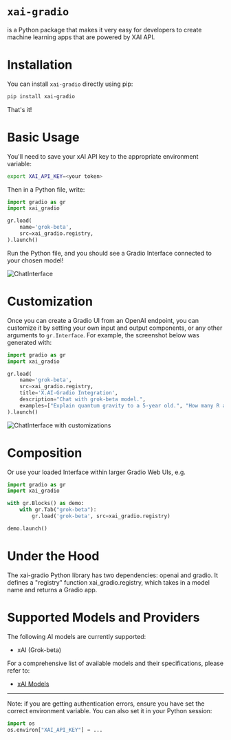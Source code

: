 # `xai-gradio`

is a Python package that makes it very easy for developers to create machine learning apps that are powered by XAI API.

# Installation

You can install `xai-gradio` directly using pip:

```bash
pip install xai-gradio
```

That's it! 

# Basic Usage

You'll need to save your xAI API key to the appropriate environment variable:

```bash
export XAI_API_KEY=<your token>
```

Then in a Python file, write:

```python
import gradio as gr
import xai_gradio

gr.load(
    name='grok-beta',
    src=xai_gradio.registry,
).launch()
```

Run the Python file, and you should see a Gradio Interface connected to your chosen model!

![ChatInterface](chatinterface.png)

# Customization 

Once you can create a Gradio UI from an OpenAI endpoint, you can customize it by setting your own input and output components, or any other arguments to `gr.Interface`. For example, the screenshot below was generated with:

```py
import gradio as gr
import xai_gradio

gr.load(
    name='grok-beta',
    src=xai_gradio.registry,
    title='X.AI-Gradio Integration',
    description="Chat with grok-beta model.",
    examples=["Explain quantum gravity to a 5-year old.", "How many R are there in the word Strawberry?"]
).launch()
```
![ChatInterface with customizations](xai-gradio-custom.png)

# Composition

Or use your loaded Interface within larger Gradio Web UIs, e.g.

```python
import gradio as gr
import xai_gradio

with gr.Blocks() as demo:
    with gr.Tab("grok-beta"):
        gr.load('grok-beta', src=xai_gradio.registry)

demo.launch()
```

# Under the Hood

The xai-gradio Python library has two dependencies: openai and gradio. It defines a "registry" function xai_gradio.registry, 
which takes in a model name and returns a Gradio app.

# Supported Models and Providers

The following AI models are currently supported:

- xAI (Grok-beta)

For a comprehensive list of available models and their specifications, please refer to:
- [xAI Models](https://console.xai.com/models)

-------

Note: if you are getting authentication errors, ensure you have set the correct environment variable. You can also set it in your Python session:

```python
import os
os.environ["XAI_API_KEY"] = ...
```